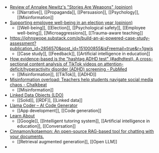 - [Review of Annalee Newitz's "Stories Are Weapons" (opinion)](https://www.insidehighered.com/opinion/views/intellectual-affairs/2024/11/01/review-annalee-newitzs-stories-are-weapons-opinion)
	- [[Narrative]], [[Propaganda]], [[Persuasion]], [[Psychology]], [[Misinformation]]
- [Supporting employee well-being in an election year (opinion)](https://www.insidehighered.com/opinion/career-advice/2024/10/22/supporting-employee-well-being-election-year-opinion)
	- [[Well-being]], [[Election]], [[Psychological safety]], [[Employee well-being]], [[Microaggressions]], [[Trauma-aware teaching]]
- https://johnswope.substack.com/p/build-an-ai-powered-case-study-assessment?publication_id=2856570&post_id=151000855&isFreemail=true&r=1gwis
	- [[Case study]], [[Feedback]], [[Artificial intelligence in education]]
- [How evidence-based is the "hashtag ADHD test" (#adhdtest). A cross-sectional content analysis of TikTok videos on attention-deficit/hyperactivity disorder (ADHD) screening - PubMed](https://pubmed.ncbi.nlm.nih.gov/39422639/)
	- [[Misinformation]], [[TikTok]], [[ADHD]]
- [Misinformation overload: Teachers help students navigate social media chaos - Chalkbeat](https://www.chalkbeat.org/2024/10/31/teachers-fight-election-misinformation-with-media-literacy-skills/)
	- [[Misinformation]]
- [Linked Data Objects (LDO)](https://ldo.js.org/)
	- [[Solid]], [[RDF]], [[Linked data]]
- [Llama Coder – AI Code Generator](https://llamacoder.together.ai/)
	- [[App development]], [[Code generation]]
- [Learn About](https://learning.google.com/experiments/learn-about/signup)
	- [[Google]], [[Intelligent tutoring system]], [[Artificial intelligence in education]], [[Conversation]]
- [Cinnamon/kotaemon: An open-source RAG-based tool for chatting with your documents.](https://github.com/Cinnamon/kotaemon)
	- [[Retrieval augmented generation]], [[Open LLM]]
-